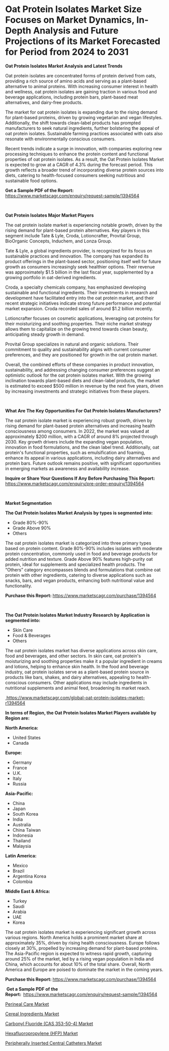 <p><h1>Oat Protein Isolates Market Size Focuses on Market Dynamics, In-Depth Analysis and Future Projections of its Market Forecasted for Period from 2024 to 2031</h1></p><p><strong>Oat Protein Isolates Market Analysis and Latest Trends</strong></p>
<p><p>Oat protein isolates are concentrated forms of protein derived from oats, providing a rich source of amino acids and serving as a plant-based alternative to animal proteins. With increasing consumer interest in health and wellness, oat protein isolates are gaining traction in various food and beverage applications, including protein bars, plant-based meat alternatives, and dairy-free products.</p><p>The market for oat protein isolates is expanding due to the rising demand for plant-based proteins, driven by growing vegetarian and vegan lifestyles. Additionally, the shift towards clean-label products has prompted manufacturers to seek natural ingredients, further bolstering the appeal of oat protein isolates. Sustainable farming practices associated with oats also resonate with environmentally conscious consumers.</p><p>Recent trends indicate a surge in innovation, with companies exploring new processing techniques to enhance the protein content and functional properties of oat protein isolates. As a result, the Oat Protein Isolates Market is expected to grow at a CAGR of 4.3% during the forecast period. This growth reflects a broader trend of incorporating diverse protein sources into diets, catering to health-focused consumers seeking nutritious and sustainable food options.</p></p>
<p><strong>Get a Sample PDF of the Report:&nbsp;</strong> <a href="https://www.marketscagr.com/enquiry/request-sample/1394564">https://www.marketscagr.com/enquiry/request-sample/1394564</a></p>
<p>&nbsp;</p>
<p><strong>Oat Protein Isolates Major Market Players</strong></p>
<p><p>The oat protein isolate market is experiencing notable growth, driven by the rising demand for plant-based protein alternatives. Key players in this segment include Tate & Lyle, Croda, Lotioncrafter, Provital Group, BioOrganic Concepts, Induchem, and Lonza Group.</p><p>Tate & Lyle, a global ingredients provider, is recognized for its focus on sustainable practices and innovation. The company has expanded its product offerings in the plant-based sector, positioning itself well for future growth as consumers increasingly seek healthier options. Their revenue was approximately $1.5 billion in the last fiscal year, supplemented by a growing portfolio in oat-derived ingredients.</p><p>Croda, a specialty chemicals company, has emphasized developing sustainable and functional ingredients. Their investments in research and development have facilitated entry into the oat protein market, and their recent strategic initiatives indicate strong future performance and potential market expansion. Croda recorded sales of around $1.2 billion recently.</p><p>Lotioncrafter focuses on cosmetic applications, leveraging oat proteins for their moisturizing and soothing properties. Their niche market strategy allows them to capitalize on the growing trend towards clean beauty, anticipating steady growth in demand.</p><p>Provital Group specializes in natural and organic solutions. Their commitment to quality and sustainability aligns with current consumer preferences, and they are positioned for growth in the oat protein market.</p><p>Overall, the combined efforts of these companies in product innovation, sustainability, and addressing changing consumer preferences suggest an optimistic outlook for the oat protein isolates market. With the growing inclination towards plant-based diets and clean-label products, the market is estimated to exceed $500 million in revenue by the next five years, driven by increasing investments and strategic initiatives from these players.</p></p>
<p>&nbsp;</p>
<p><strong>What Are The Key Opportunities For Oat Protein Isolates Manufacturers?</strong></p>
<p><p>The oat protein isolate market is experiencing robust growth, driven by rising demand for plant-based protein alternatives and increasing health consciousness among consumers. In 2022, the market was valued at approximately $200 million, with a CAGR of around 8% projected through 2030. Key growth drivers include the expanding vegan population, innovation in food formulations, and the clean label trend. Additionally, oat protein's functional properties, such as emulsification and foaming, enhance its appeal in various applications, including dairy alternatives and protein bars. Future outlook remains positive, with significant opportunities in emerging markets as awareness and availability increase.</p></p>
<p><strong>Inquire or Share Your Questions If Any Before Purchasing This Report:</strong> <a href="https://www.marketscagr.com/enquiry/pre-order-enquiry/1394564">https://www.marketscagr.com/enquiry/pre-order-enquiry/1394564</a></p>
<p>&nbsp;</p>
<p><strong>Market Segmentation</strong></p>
<p><strong>The Oat Protein Isolates Market Analysis by types is segmented into:</strong></p>
<p><ul><li>Grade 80%-90%</li><li>Grade Above 90%</li><li>Others</li></ul></p>
<p><p>The oat protein isolates market is categorized into three primary types based on protein content. Grade 80%-90% includes isolates with moderate protein concentration, commonly used in food and beverage products for added nutrition and texture. Grade Above 90% features high-purity oat protein, ideal for supplements and specialized health products. The “Others” category encompasses blends and formulations that combine oat protein with other ingredients, catering to diverse applications such as snacks, bars, and vegan products, enhancing both nutritional value and functionality.</p></p>
<p><strong>Purchase this Report:&nbsp;</strong><a href="https://www.marketscagr.com/purchase/1394564">https://www.marketscagr.com/purchase/1394564</a></p>
<p>&nbsp;</p>
<p><strong>The Oat Protein Isolates Market Industry Research by Application is segmented into:</strong></p>
<p><ul><li>Skin Care</li><li>Food & Beverages</li><li>Others</li></ul></p>
<p><p>The oat protein isolates market has diverse applications across skin care, food and beverages, and other sectors. In skin care, oat protein's moisturizing and soothing properties make it a popular ingredient in creams and lotions, helping to enhance skin health. In the food and beverage industry, oat protein isolates serve as a plant-based protein source in products like bars, shakes, and dairy alternatives, appealing to health-conscious consumers. Other applications may include ingredients in nutritional supplements and animal feed, broadening its market reach.</p></p>
<p><a href="https://www.marketscagr.com/global-oat-protein-isolates-market-r1394564">&nbsp;https://www.marketscagr.com/global-oat-protein-isolates-market-r1394564</a></p>
<p><strong>In terms of Region, the Oat Protein Isolates Market Players available by Region are:</strong></p>
<p>
    <p> <strong> North America: </strong>
        <ul>
            <li>United States</li>
            <li>Canada</li>
        </ul>
        </p> 
    <p> <strong> Europe: </strong>
        <ul>
            <li>Germany</li>
            <li>France</li>
            <li>U.K.</li>
            <li>Italy</li>
            <li>Russia</li>
        </ul>
        </p> 
    <p> <strong> Asia-Pacific: </strong>
        <ul>
            <li>China</li>
            <li>Japan</li>
            <li>South Korea</li>
            <li>India</li>
            <li>Australia</li>
            <li>China Taiwan</li>
            <li>Indonesia</li>
            <li>Thailand</li>
            <li>Malaysia</li>
        </ul>
        </p> 
    <p> <strong> Latin America: </strong>
        <ul>
            <li>Mexico</li>
            <li>Brazil</li>
            <li>Argentina Korea</li>
            <li>Colombia</li>
        </ul>
        </p> 
    <p> <strong> Middle East & Africa: </strong>
        <ul>
            <li>Turkey</li>
            <li>Saudi</li>
            <li>Arabia</li>
            <li>UAE</li>
            <li>Korea</li>
        </ul>
    </p>
    </p>
<p><p>The oat protein isolates market is experiencing significant growth across various regions. North America holds a prominent market share at approximately 35%, driven by rising health consciousness. Europe follows closely at 30%, propelled by increasing demand for plant-based proteins. The Asia-Pacific region is expected to witness rapid growth, capturing around 25% of the market, led by a rising vegan population in India and China, which accounts for about 10% of the total share. Overall, North America and Europe are poised to dominate the market in the coming years.</p></p>
<p><strong>Purchase this Report: </strong><a href="https://www.marketscagr.com/purchase/1394564">https://www.marketscagr.com/purchase/1394564</a></p>
<p>&nbsp;<strong>Get a Sample PDF of the Report:&nbsp;&nbsp;</strong><a href="https://www.marketscagr.com/enquiry/request-sample/1394564">https://www.marketscagr.com/enquiry/request-sample/1394564</a></p>
<p><strong></strong></p>
<p><p><a href="https://www.linkedin.com/pulse/perineal-care-market-size-segmentation-trends-growth-analysis-forecast-asfze?trackingId=nh2ftsHXTI2rlqzgkInREQ%3D%3D">Perineal Care Market</a></p><p><a href="https://www.linkedin.com/pulse/role-cereal-ingredients-market-applications-hot-cerealcold-zlowf?trackingId=6M0OJmS2RAWy2dAcsnELsg%3D%3D">Cereal Ingredients Market</a></p><p><a href="https://issuu.com/reportprime-2/docs/carbonyl-fluoride-cas-353-50-4-mark_1604d5f521b75e">Carbonyl Fluoride (CAS 353-50-4) Market</a></p><p><a href="https://issuu.com/reportprime-2/docs/hexafluoropropylene-hfp-market-size_5d88eef46b83a5">Hexafluoropropylene (HFP) Market</a></p><p><a href="https://www.linkedin.com/pulse/peripherally-inserted-central-catheters-market-essentials-key-players-cajre?trackingId=IXt4zVx%2FT8yyiGpb5QFnJg%3D%3D">Peripherally Inserted Central Catheters Market</a></p></p>